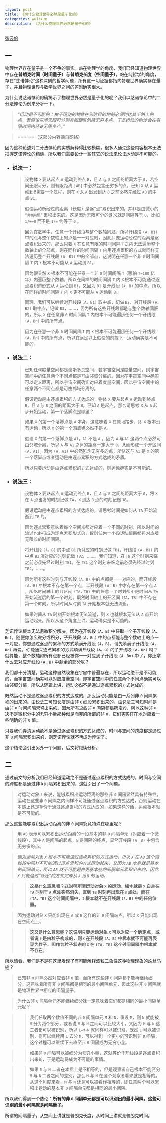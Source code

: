 ```yaml
---
layout: post
title: 《为什么物理世界必然是量子化的》
categories: wulixue
description: 《为什么物理世界必然是量子化的》
---
```


[张云帆](http://blog.tianya.cn/blog-4728668-1.shtml)

一
--

物理世界存在量子是一个不争的事实。站在物理学的角度，我们已经知道物理世界中存在**普朗克时间（时间量子）**与**普朗克长度（空间量子）**，站在纯哲学的角度，存在“芝诺悖论”这种深刻的哲学问题，所有这一切证据都指向物理世界确实存在量子，并且物理世界与数学世界之间的差别确实很大。

为什么说芝诺悖论的确揭示了物理世界必然是量子化的呢？我们以芝诺悖论中的二分法悖论为例来分析一下。

> *“运动是不可能的：由于运动的物体在到达目的地前必须到达其半路上的点，若假设空间无限可分则有限距离包括无穷多点，于是运动的物体会在有限时间内经过无限多点。”*

> ======（这部分内容摘自网络）

因为这种论述对二分法悖论的实质解释得比较模糊，很多人通过这些内容根本无法把握芝诺悖论的精髓，所以我们需要设计一些其它的说法来论证运动是不可能的。

- ### 说法一：
  > 设物体 `X` 要从起点 `A` 运动到终点 `B`，且 `A` 与 `B` 之间的距离大于 `0`，若空间无限可分，则有限距离 `|AB|` 中必然包含无穷多的点。已知 `X` 从 `A` 运动到B需要一个过程，则在 `X` 从 `A` 出发到达 `B` 之前必然先经过 `AB` 的中点 `B1`。

  > 假设运动所经过的距离（长度）是逐“点”累积出来的，并非是由微小的 `“非0间隔”` 累积出来的。这是因为无限可分的含义就是间隔等于 `0`，比如 `1/∞=0` 而不是 `1/∞` 约等于 `0` 。

  > 因为在数学中，任意一个开线段与整个数轴同胚，所以开线段 `(A，B1)` 中的点与整个数轴上的点是一一对应的，因此只要运动经过的距离是逐点累积出来的，那么只要 `X` 在任意有限的时间间隔 `T` 之内无法遍历整个数轴上的全部点，则在同样的时间间隔 `T` 内用逐点累积的方式就同样无法遍历整个开线段 `(A，B1)` 中的全部点，这说明在任意一个非 `0` 时间间隔 `T` 内 `X` 根本不可能从 `A` 运动到 `B1`。

  > 因为很显然 `X` 根本不可能在任意一个非 `0` 时间间隔 `T`（哪怕 `T=100` 亿年）内遍历整个数轴，所以在同样的时间间隔 `T` 内 `X` 根本不可能通过逐点累积的形式从 `A` 运动到 `B1`，又因为 `B1` 是开线段 `(A，B)` 的中点，所以在同样的时间间隔 `T` 内 `X` 更不可能从 `A` 运动到 `B`。

  > 同理，我们可以继续对开线段 `(A，B1)` 取中点，记做 `B2`，对开线段 `(A，B2)` 取中点，记做 `B3`，……，因为所有这些开线段都是与整个数轴同胚的，所以 `X` 在任意非 `0` 时间间隔 `T` 内根本不可能遍历任何一个开线段 `(A，Bn)` 中的所有点。

  > 因为在任意一个非 `0` 时间间隔 `T` 内 `X` 根本不可能遍历任何一个开线段 `(A，Bn)` 中的所有点，所以在满足以上假设的前提下，运动确实是不可能的。

- ### 说法二：
  > 已知任何度量空间都是豪斯多夫空间，若宇宙空间是度量空间，则宇宙空间中的任意两个不同点都是可由邻域分离的。因为在宇宙空间中确实可以定义距离，所以宇宙空间确实对应着度量空间，因此宇宙空间中的任意两个不同点都是可由邻域分离的。

  > 假设运动是由逐点累积的方式达成的，物体 `X` 要从起点 `A` 运动到终点 `B`，且 `A` 与 `B` 之间的距离大于 `0`。已知 `A` 是起点，那么请思考 `X` 从 `A` 起步开始运动，第一个落脚点是哪里？

  > 如果 `X` 的第一个落脚点是 `A` 本身，这意味着 `X` 在原地踏步，即 `X` 根本没有运动，所以 `X` 的第一个落脚点必然不是 `A`。

  > 假设 `X` 的第一个落脚点是 `A1`，`A1` 不是 `A` ，因为 `A` 与 `A1` 这两个点必然可由邻域分离，所以 `A` 与 `A1` 之间的距离一定大于 `0`，从而形成一个开区间 `(A，A1)`，因为 `(A，A1)` 中必然包含无穷多的点，所以这与 `A1` 是 `X` 的第一个落脚点或者运动是由逐点累积的方式达成的矛盾。

  > 所以只要运动是由逐点累积的方式达成的，则运动确实是不可能的。

- ### 说法三：
  > 设物体 `X` 要从起点 `A` 运动到终点 `B`，且 `A` 与 `B` 之间的距离大于 `0`，将 `X` 在 `A` 点出发的时刻记做 `TA`，`X` 到达 `B` 点的时刻记做 `TB`。

  > 假设运动是由逐点累积的方式达成的，请思考时间是如何从 `TA` 开始流逝到 `TB` 的。

  > 因为逐点累积意味着每个空间点都对应着一个不同的时刻，所以时间的流逝也必将成为逐点累积形式的，否则任何一小段运动距离都将对应着无限长的时间间隔。

  > 将开线段 `(A，B)` 的中点 `B1` 所对应的时刻记做 `TB1`，开线段 `(A，B1)` 的中点 `B2` 所对应的时刻记做 `TB2`，……。我们知道，在 `TB` 这个时刻来临之前必须先经过时刻 `TB1`，在 `TB1` 这个时刻来临之前必须先经过时刻 `TB2`，……。

  > 因为所有这些时刻与开线段 `(A，B)` 中的点都是一一对应的，而开线段 `(A，B)` 中根本不存在第一个点，半开线段 `(A，B)` 中才存在第一个点 `A` ，所以时间轴上的开区间 `(TA，TB)` 中的任意一个时刻都不是时间从 `TA` 开始流逝后的第一个时刻。既然时间轴上的开区间 `(TA，TB)` 中不存在第一个时刻，所以时间从时刻 `TA` 开始根本就无法流逝。

  > 如果时间从 `TA` 时刻开始根本无法流逝，则 `X` 也就根本无法从 `A` 点开始运动起来。所以从这个角度上讲，运动确实是不可能的。

芝诺悖论根本无法用微积分解决，因为在开线段 `(A，B)` 中任取一个子开线段 `(A，Bn)`，随便你怎么微分或积分，子开线段 `(A，Bn)` 中的点都能与整个数轴上的点一一对应，你想通过逐点的累积的方式填满开线段 `(A，B)`，请先填满子开线段 `(A，Bn)` 再说。你能通过逐点累积的方式填满开线段 `(A，B)` 的子开线段 `(A，Bn)` 吗？就算能，整个数轴的所有点都已经被你一一对应到子开线段 `(A，Bn)` 中了，你还拿什么去对应开线段 `(A，B)` 中剩余的部分呢？

我们都十分清楚，运动这种自然现象在宇宙中普遍存在，所以运动绝不是不可能的，而宇宙空间确实可以对应度量空间，即宇宙空间中的任意两个不同点确实可以由邻域分离，所以从逻辑上讲，运动必然不是通过逐点累积的方式达成的。

既然运动不是通过逐点累积的方式达成的，那么运动只能是由一系列非 `0` 间隔累积的出来的。由说法二可知长度是由非 `0` 线段累积出来的，由说法三可知时间是由非 `0` 时间间隔累积出来的。因为所有这些非 `0` 间隔都是确定的，所以这种非 `0` 决不是微积分中的无穷小量那种似是而非的所谓的非 `0`，它们实实在在地对应着一些明确的非 `0` 值。

只要我们弄清运动绝不是通过逐点累积的方式达成的，时间与空间的跨度都是通过非 `0` 间隔累积出来的，则芝诺悖论就不再成为悖论了。

这个结论会引出另外一个问题，后文将继续分析。

二
--

通过前文的分析我们已经知道运动绝不是通过逐点累积的方式达成的，时间与空间的跨度都是通过非 `0` 间隔累积出来的，这就引出了一个问题。

> 对运动对象 `X` 来说，能够累积出运动距离的那些非 `0` 间隔显然具有特殊性，运动在这些非 `0` 间隔之内同样不可能通过逐点累积的方式达成，否则运动在本质上还是等价于通过逐点累积的方式达成的，如果这样的话，运动根本就是不可能的。

那么这些能够累积出运动距离的非 `0` 间隔究竟特殊在哪里呢？

> 用 `AB` 表示可以累积出运动距离的一段基本的非 `0` 间隔单元（对应着一个微线段），其中 `A` 是间隔的起点，`B` 是间隔的终点，显然开线段 `(A，B)` 中包含无穷多的点。 

> *因为运动对象 `X` 根本不可能通过逐点累积的方式运动，所以 `X` 在 `AB` 这个微线段中同样不可能通过逐点累积的方式运动起来，又因为 `AB` 本身就是基本的间隔单元，所以 `AB` 就不可能是由更基本些的间隔单元累积出来的，因此 `X` 只能通过“跃迁”的方式完成从 `A` 到 `B` 的运动。*

>> **这是什么意思呢？这说明所谓运动对象 `X` 的运动，根本就是 `X` 自身在 `TA` 时刻于 `A` 点处突然消失，直到 `TB` 时刻再出现在 `B` 点处，而在 `(TA，TB)` 这个时间间隔中，`X` 根本就不在开线段 `(A，B)` 中的任何位置。**

> 因为运动对象 `X` 只能出现在 `A` 或 `B` 这样的非 `0` 间隔端点，所以 `X` 只能出现在空间点上。

>> **这又是什么意思呢？这说明只要运动对象 `X` 可以对应一个确定点，或者说 `X` 是由粒子构成的，则 `X` 在开线段 `(A，B)` 中根本就不可能再表现为粒子，即作为粒子状态的 `X` 在 `(TA，TB)` 这个时间间隔中根本就不存在。**

所以请看，我们是不是在这里发现了有可能解释波粒二象性这种物理现象的蛛丝马迹？

> 已知非 `0` 间隔必然对应着非 `0` 值，而所有这些非 `0` 间隔都不能再继续细分，这意味着所有非 `0` 间隔都是相同的最小间隔单元，因此这些非 `0` 间隔就是物理世界中相应的间隔量子。

> 为什么非 `0` 间隔单元不能继续细分就一定意味着它们都是相同的最小间隔单元呢？

>> 我们任取两个数值不同的非 `0` 间隔单元 `M` 和 `N`，假设 `M`，则 `N` 就能被 `M` 分为两个部分，或者说 `M` 与 `N` 之间可以比较大小，又因为 `M` 与 `N` 这二者都可以被识别，所以 `L=M-N` 就同样可以被识别，既然 `L` 可以被识别，则可以继续用 `L` 去分 `M`，可以得到一个更小的可识别非 `0` 间隔，这个过程可以继续下去直至非 `0` 间隔成为无穷小量。

>> 如果非 `0` 间隔可以被细分为无穷小量，这就等价于开线段是逐点累积出来的，于是运动将成为不可能的事情。

>> 如果 `M` 与 `N` 二者在本质上是不相等的，但是观察者自己根本不能区分 `M` 与 `N` 二者之间的差别，那么 `M` 与 `N` 在这个观察者看来就是相等的。从这个角度来看，`M` 与 `N` 还是可以被看作相等的，即任意两个可以累积出运动的基本非 `0` 间隔单元都是相同的最小间隔。

所以我们得到一个结论：**所有的非 `0` 间隔单元都是可以识别出的最小间隔，这些可识别的最小间隔就是间隔量子。**

所谓的间隔量子，从空间上讲就是普朗克长度，从时间上讲就是普朗克时间。
